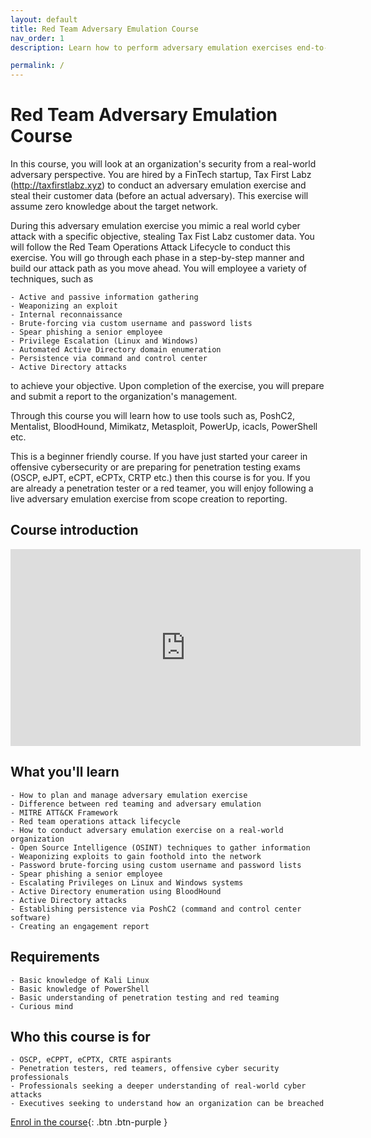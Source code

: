 ```yaml
---
layout: default
title: Red Team Adversary Emulation Course
nav_order: 1
description: Learn how to perform adversary emulation exercises end-to-end. 

permalink: /
---
```

# Red Team Adversary Emulation Course

In this course, you will look at an organization's security from a real-world adversary perspective. You are hired by a FinTech startup, Tax First Labz (http://taxfirstlabz.xyz) to conduct an adversary emulation exercise and steal their customer data (before an actual adversary). This exercise will assume zero knowledge about the target network. 

During this adversary emulation exercise you mimic a real world cyber attack with a specific objective, stealing Tax Fist Labz customer data. You will follow the Red Team Operations Attack Lifecycle to conduct this exercise. You will go through each phase in a step-by-step manner and build our attack path as you move ahead. You will employee a variety of techniques, such as

    - Active and passive information gathering
    - Weaponizing an exploit
    - Internal reconnaissance
    - Brute-forcing via custom username and password lists
    - Spear phishing a senior employee
    - Privilege Escalation (Linux and Windows)
    - Automated Active Directory domain enumeration
    - Persistence via command and control center
    - Active Directory attacks

to achieve your objective. Upon completion of the exercise, you will prepare and submit a report to the organization's management.

Through this course you will learn how to use tools such as, PoshC2, Mentalist, BloodHound, Mimikatz, Metasploit, PowerUp, icacls, PowerShell etc. 

This is a beginner friendly course. If you have just started your career in offensive cybersecurity or are preparing for penetration testing exams (OSCP, eJPT, eCPT, eCPTx, CRTP etc.) then this course is for you. If you are already a penetration tester or a red teamer, you will enjoy following a live adversary emulation exercise from scope creation to reporting. 

## Course introduction 


<iframe width="560" height="315" src="https://www.youtube.com/embed/wAonnM-AkQE" title="YouTube video player" frameborder="0" allow="accelerometer; autoplay; clipboard-write; encrypted-media; gyroscope; picture-in-picture" allowfullscreen></iframe>

## What you'll learn

    - How to plan and manage adversary emulation exercise
    - Difference between red teaming and adversary emulation
    - MITRE ATT&CK Framework
    - Red team operations attack lifecycle
    - How to conduct adversary emulation exercise on a real-world organization
    - Open Source Intelligence (OSINT) techniques to gather information
    - Weaponizing exploits to gain foothold into the network
    - Password brute-forcing using custom username and password lists
    - Spear phishing a senior employee
    - Escalating Privileges on Linux and Windows systems
    - Active Directory enumeration using BloodHound
    - Active Directory attacks
    - Establishing persistence via PoshC2 (command and control center software)
    - Creating an engagement report

## Requirements

    - Basic knowledge of Kali Linux
    - Basic knowledge of PowerShell
    - Basic understanding of penetration testing and red teaming
    - Curious mind
    
## Who this course is for

    - OSCP, eCPPT, eCPTX, CRTE aspirants
    - Penetration testers, red teamers, offensive cyber security professionals
    - Professionals seeking a deeper understanding of real-world cyber attacks
    - Executives seeking to understand how an organization can be breached

[Enrol in the course](https://courses.yaksas.in/p/adversary-emulation-101-mimicking-a-real-world-cyber-attack/?product_id=2250813&coupon_code=YCSCAELAUNCHSALE){: .btn .btn-purple }
